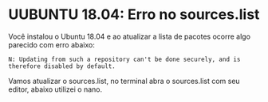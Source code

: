 # UUBUNTU 18.04: Erro no sources.list

Você instalou o Ubuntu 18.04 e ao atualizar a lista de pacotes ocorre algo parecido com erro abaixo:

`N: Updating from such a repository can't be done securely, and is therefore disabled by default.`

Vamos atualizar o sources.list, no terminal abra o sources.list com seu editor, abaixo utilizei o nano.
